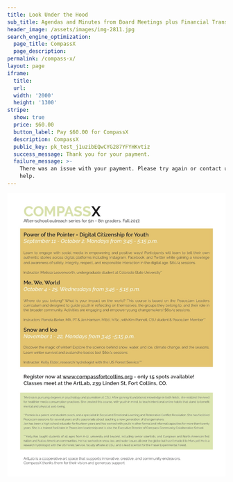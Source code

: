 ```yaml
---
title: Look Under the Hood
sub_title: Agendas and Minutes from Board Meetings plus Financial Transparency
header_image: /assets/images/img-2811.jpg
search_engine_optimization:
  page_title: CompassX
  page_description:
permalink: /compass-x/
layout: page
iframe:
  title:
  url:
  width: '2000'
  height: '1300'
stripe:
  show: true
  price: $60.00
  button_label: Pay $60.00 for CompassX
  description: CompassX
  public_key: pk_test_j1uzibEQwCYG287YFYHKvtiz
  success_message: Thank you for your payment.
  failure_message: >-
    There was an issue with your payment. Please try again or contact us for
    help.
---
```



![](/assets/images/versions/2ndcompassxflierfront---x----1275-1650x---.jpg)